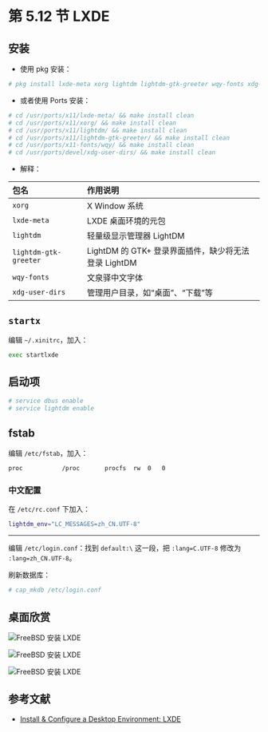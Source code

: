 # 第 5.12 节 LXDE

## 安装

- 使用 pkg 安装：

```sh
# pkg install lxde-meta xorg lightdm lightdm-gtk-greeter wqy-fonts xdg-user-dirs
```


- 或者使用 Ports 安装：

```sh
# cd /usr/ports/x11/lxde-meta/ && make install clean 
# cd /usr/ports/x11/xorg/ && make install clean 
# cd /usr/ports/x11/lightdm/ && make install clean 
# cd /usr/ports/x11/lightdm-gtk-greeter/ && make install clean 
# cd /usr/ports/x11-fonts/wqy/ && make install clean 
# cd /usr/ports/devel/xdg-user-dirs/ && make install clean 
```


- 解释：


| 包名                     | 作用说明                                                                 |
|:--------------------------|:-------------------------------------------|
| `xorg`                   |  X Window 系统                                            |
| `lxde-meta`              | LXDE 桌面环境的元包                              |
| `lightdm`                | 轻量级显示管理器 LightDM                                      |
| `lightdm-gtk-greeter`    | LightDM 的 GTK+ 登录界面插件，缺少将无法登录  LightDM                          |
| `wqy-fonts`              | 文泉驿中文字体                                           |
| `xdg-user-dirs`          | 管理用户目录，如“桌面”、“下载”等                                           |


## `startx`

编辑 `~/.xinitrc`，加入：

```sh
exec startlxde
```

## 启动项

```sh
# service dbus enable
# service lightdm enable
```

## fstab

编辑 `/etc/fstab`，加入：

```sh
proc           /proc       procfs  rw  0   0
```

### 中文配置

在 `/etc/rc.conf` 下加入：

```sh
lightdm_env="LC_MESSAGES=zh_CN.UTF-8" 
```

---

编辑 `/etc/login.conf`：找到 `default:\` 这一段，把 `:lang=C.UTF-8` 修改为 `:lang=zh_CN.UTF-8`。

刷新数据库：

```sh
# cap_mkdb /etc/login.conf
```

## 桌面欣赏

![FreeBSD 安装 LXDE](../.gitbook/assets/lxde1.png)

![FreeBSD 安装 LXDE](../.gitbook/assets/lxde2.png)

![FreeBSD 安装 LXDE](../.gitbook/assets/lxde3.png)

## 参考文献

- [Install & Configure a Desktop Environment: LXDE](https://wiki.freebsd.org/LXDE)
